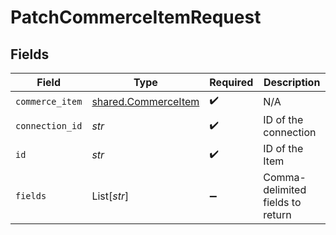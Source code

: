 # PatchCommerceItemRequest


## Fields

| Field                                                      | Type                                                       | Required                                                   | Description                                                |
| ---------------------------------------------------------- | ---------------------------------------------------------- | ---------------------------------------------------------- | ---------------------------------------------------------- |
| `commerce_item`                                            | [shared.CommerceItem](../../models/shared/commerceitem.md) | :heavy_check_mark:                                         | N/A                                                        |
| `connection_id`                                            | *str*                                                      | :heavy_check_mark:                                         | ID of the connection                                       |
| `id`                                                       | *str*                                                      | :heavy_check_mark:                                         | ID of the Item                                             |
| `fields`                                                   | List[*str*]                                                | :heavy_minus_sign:                                         | Comma-delimited fields to return                           |